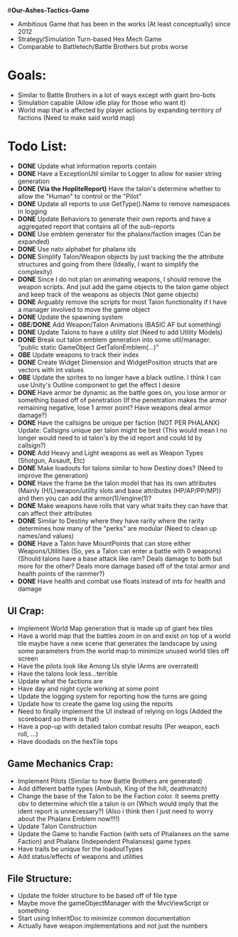 #**Our-Ashes-Tactics-Game**
- Ambitious Game that has been in the works (At least conceptually) since 2012
- Strategy/Simulation Turn-based Hex Mech Game
- Comparable to Battletech/Battle Brothers but probs worse

# Goals:
- Similar to Battle Brothers in a lot of ways except with giant bro-bots
- Simulation capable (Allow idle play for those who want it)
- World map that is affected by player actions by expanding territory of factions (Need to make said world map)

# Todo List:
- **DONE** Update what information reports contain
- **DONE** Have a ExceptionUtil similar to Logger to allow for easier string generation
- **DONE (Via the HopliteReport)** Have the talon's determine whether to allow the "Human" to control or the "Pilot"
- **DONE** Update all reports to use GetType().Name to remove namespaces in logging
- **DONE** Update Behaviors to generate their own reports and have a aggregated report that contains all of the sub-reports
- **DONE** Use emblem generator for the phalanx/faction images (Can be expanded)
- **DONE** Use nato alphabet for phalanx ids 
- **DONE** Simplify Talon/Weapon objects by just tracking the the attribute structures and going from there (Ideally, I want to simplify the complexity)
- **DONE** Since I do not plan on animating weapons, I should remove the weapon scripts. And jsut add the game objects to the talon game object and keep track of the weapons as objects (Not game objects)
- **DONE** Arguably remove the scripts for most Talon functionality if I have a manager involved to move the game object
- **DONE** Update the spawning system
- **OBE**/**DONE** Add Weapon/Talon Animations (BASIC AF but something)
- **DONE** Update Talons to have a utility slot (Need to add Utility Models)
- **DONE** Break out talon emblem generation into some util/manager. "public static GameObject GetTalonEmblem(...)"
- **OBE** Update weapons to track their index
- **DONE** Create Widget Dimension and WidgetPosition structs that are vectors with int values
- **OBE** Update the sprites to no longer have a black outline. I think I can use Unity's Outline component to get the effect I desire
- **DONE** Have armor be dynamic as the battle goes on, you lose armor or something based off of penetration (If the penetration makes the armor remaining negative, lose 1 armor point? Have weapons deal armor damage?)
- **DONE** Have the callsigns be unique per faction (NOT PER PHALANX) Update: Callsigns unique per talon might be best (This would mean I no longer would need to id talon's by the id report and could Id by callsign?)
- **DONE** Add Heavy and Light weapons as well as Weapon Types (Shotgun, Assault, Etc)
- **DONE** Make loadouts for talons similar to how Destiny does? (Need to improve the generation)
- **DONE** Have the frame be the talon model that has its own attributes (Mainly (H/L)weapon/utility slots and base attributes (HP/AP/PP/MP)) and then you can add the armor(1)/engine(1)?
- **DONE** Make weapons have rolls that vary what traits they can have that can affect their attributes
- **DONE** Similar to Destiny where they have rarity where the rarity determines how many of the "perks" are modular (Need to clean up names/and values)
- **DONE** Have a Talon have MountPoints that can store either Weapons/Utilities (So, yes a Talon can enter a battle with 0 weapons) (Should talons have a base attack like ram? Deals damage to both but more for the other? Deals more damage based off of the total armor and health points of the rammer?)
- **DONE** Have health and combat use floats instead of ints for health and damage

## UI Crap:
- Implement World Map generation that is made up of giant hex tiles
- Have a world map that the battles zoom in on and exist on top of a world tile maybe have a new scene that generates the landscape by using some parameters from the world map to minimize unused world tiles off screen
- Have the pilots look like Among Us style (Arms are overrated)
- Have the talons look less...terrible
- Update what the factions are
- Have day and night cycle working at some point
- Update the logging system for reporting how the turns are going
- Update how to create the game log using the reports
- Need to finally implement the UI instead of relying on logs (Added the scoreboard so there is that)
- Have a pop-up with detailed talon combat results (Per weapon, each roll, ...)
- Have doodads on the hexTile tops 

## Game Mechanics Crap:
- Implement Pilots (Similar to how Battle Brothers are generated)
- Add different battle types (Ambush, King of the hill, deathmatch)
- Change the base of the Talon to be the Faction color. It seems pretty obv to determine which tile a talon is on (Which would imply that the ident report is unnecessary?) (Also i think then I just need to worry about the Phalanx Emblem now!!!!)
- Update Talon Construction
- Update the Game to handle Faction (with sets of Phalanxes on the same Faction) and Phalanx (Independent Phalanxes) game types
- Have traits be unique for the loadoutTypes
- Add status/effects of weapons and utilities

## File Structure:
- Update the folder structure to be based off of file type
- Maybe move the gameObjectManager with the MvcViewScript or something
- Start using InheritDoc to minimize common documentation
- Actually have weapon implementations and not just the numbers

